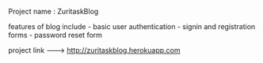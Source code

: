 Project name : ZuritaskBlog

features of blog include
    - basic user authentication
    - signin and registration forms
    - password reset form



project link --->  http://zuritaskblog.herokuapp.com